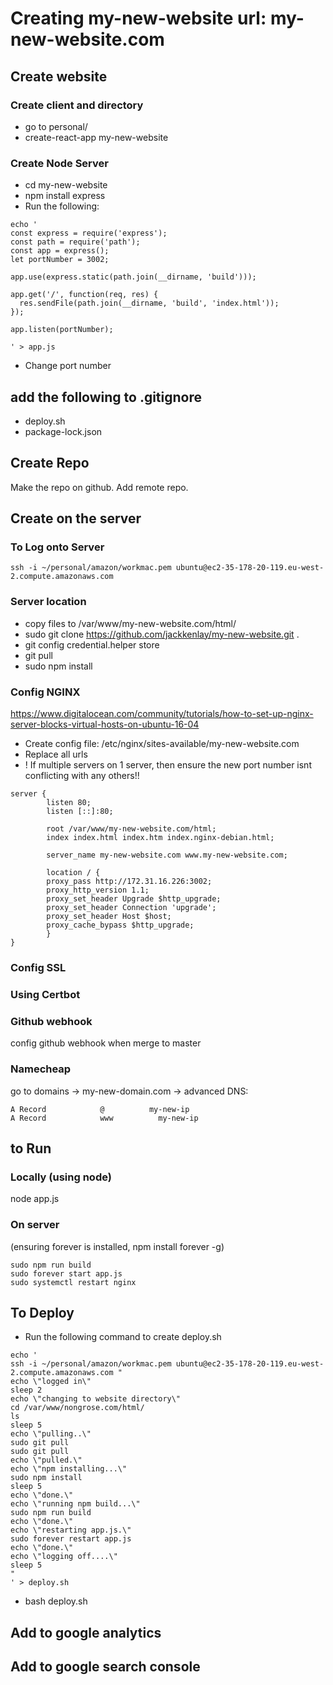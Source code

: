 # Creating my-new-website url: my-new-website.com

## Create website
### Create client and directory
* go to personal/
* create-react-app my-new-website
### Create Node Server
* cd my-new-website
* npm install express
* Run the following:
```
echo '
const express = require('express');
const path = require('path');
const app = express();
let portNumber = 3002;

app.use(express.static(path.join(__dirname, 'build')));

app.get('/', function(req, res) {
  res.sendFile(path.join(__dirname, 'build', 'index.html'));
});

app.listen(portNumber);

' > app.js
```

* Change port number

## add the following to .gitignore
* deploy.sh
* package-lock.json


## Create Repo
Make the repo on github. 
Add remote repo.

## Create on the server

### To Log onto Server
```ssh -i ~/personal/amazon/workmac.pem ubuntu@ec2-35-178-20-119.eu-west-2.compute.amazonaws.com```

### Server location
* copy files to /var/www/my-new-website.com/html/
* sudo git clone https://github.com/jackkenlay/my-new-website.git .
* git config credential.helper store
* git pull
* sudo npm install

### Config NGINX
https://www.digitalocean.com/community/tutorials/how-to-set-up-nginx-server-blocks-virtual-hosts-on-ubuntu-16-04
* Create config file: /etc/nginx/sites-available/my-new-website.com
* Replace all urls
* ! If multiple servers on 1 server, then ensure the new port number isnt conflicting with any others!!
```
server {
        listen 80;
        listen [::]:80;

        root /var/www/my-new-website.com/html;
        index index.html index.htm index.nginx-debian.html;

        server_name my-new-website.com www.my-new-website.com;
        
        location / {
        proxy_pass http://172.31.16.226:3002;
        proxy_http_version 1.1;
        proxy_set_header Upgrade $http_upgrade;
        proxy_set_header Connection 'upgrade';
        proxy_set_header Host $host;
        proxy_cache_bypass $http_upgrade;
        }
}
```

### Config SSL
### Using Certbot

### Github webhook
config github webhook when merge to master

### Namecheap
go to domains -> my-new-domain.com -> advanced DNS:
```
A Record            @          my-new-ip
A Record            www          my-new-ip
```
## to Run
### Locally (using node)
node app.js
### On server
(ensuring forever is installed, npm install forever -g)
```
sudo npm run build
sudo forever start app.js
sudo systemctl restart nginx
```

## To Deploy
* Run the following command to create deploy.sh
```
echo '
ssh -i ~/personal/amazon/workmac.pem ubuntu@ec2-35-178-20-119.eu-west-2.compute.amazonaws.com "
echo \"logged in\"
sleep 2
echo \"changing to website directory\"
cd /var/www/nongrose.com/html/
ls
sleep 5
echo \"pulling..\"
sudo git pull
sudo git pull
echo \"pulled.\"
echo \"npm installing...\"
sudo npm install
sleep 5
echo \"done.\"
echo \"running npm build...\"
sudo npm run build
echo \"done.\"
echo \"restarting app.js.\"
sudo forever restart app.js
echo \"done.\"
echo \"logging off....\"
sleep 5
"
' > deploy.sh
```
* bash deploy.sh
## Add to google analytics
## Add to google search console


